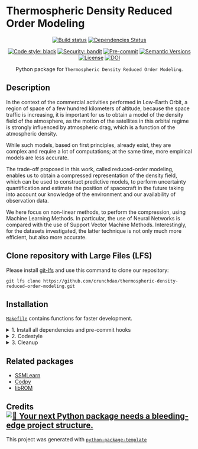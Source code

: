 # Thermospheric Density Reduced Order Modeling

<div align="center">

[![Build status](https://github.com/matteoettam09/ThermosphericDensity-ReducedOrderModeling/workflows/build/badge.svg?branch=master&event=push)](https://github.com/matteoettam09/ThermosphericDensity-ReducedOrderModeling/actions?query=workflow%3Abuild)
[![Dependencies Status](https://img.shields.io/badge/dependencies-up%20to%20date-brightgreen.svg)](https://github.com/matteoettam09/ThermosphericDensity-ReducedOrderModeling/pulls?utf8=%E2%9C%93&q=is%3Apr%20author%3Aapp%2Fdependabot)

[![Code style: black](https://img.shields.io/badge/code%20style-black-000000.svg)](https://github.com/psf/black)
[![Security: bandit](https://img.shields.io/badge/security-bandit-green.svg)](https://github.com/PyCQA/bandit)
[![Pre-commit](https://img.shields.io/badge/pre--commit-enabled-brightgreen?logo=pre-commit&logoColor=white)](https://github.com/matteoettam09/ThermosphericDensity-ReducedOrderModeling/blob/master/.pre-commit-config.yaml)
[![Semantic Versions](https://img.shields.io/badge/%20%20%F0%9F%93%A6%F0%9F%9A%80-semantic--versions-e10079.svg)](https://github.com/matteoettam09/ThermosphericDensity-ReducedOrderModeling/releases)
[![License](https://img.shields.io/github/license/matteoettam09/ThermosphericDensity-ReducedOrderModeling)](https://github.com/pmatteoettam09/ThermosphericDensity-ReducedOrderModeling/blob/master/LICENSE)
[![DOI](https://zenodo.org/badge/454101625.svg)](https://zenodo.org/badge/latestdoi/454101625)

Python package for `Thermospheric Density Reduced Order Modeling`.


</div>

## Description

In the context of the commercial activities performed in Low-Earth Orbit, a region of space of a few hundred kilometers of altitude, because the space traffic is increasing, it is important for us to obtain a model of the density field of the atmosphere, as the motion of the satellites in this orbital regime is strongly influenced by atmospheric drag, which is a function of the atmospheric density. 

While such models, based on first principles, already exist, they are complex and require a lot of computations; at the same time, more empirical models are less accurate. 

The trade-off proposed in this work, called reduced-order modeling, enables us to obtain a compressed representation of the density field, which can be used to construct predictive models, to perform uncertainty quantification and estimate the position of spacecraft in the future taking into account our knowledge of the environment and our availability of observation data. 

We here focus on non-linear methods, to perform the compression, using Machine Learning Methods. In particular, the use of Neural Networks is compared with the use of Support Vector Machine Methods. Interestingly, for the datasets investigated, the latter technique is not only much more efficient, but also more accurate.

## Clone repository with Large Files (LFS)

Please install [git-lfs](https://git-lfs.github.com/) and use this command to clone our repository:

```
git lfs clone https://github.com/crunchdao/thermospheric-density-reduced-order-modeling.git
```

## Installation

[`Makefile`](https://github.com/matteoettam09/ThermosphericDensity-ReducedOrderModeling/blob/master/Makefile) contains functions for faster development.

<details>
<summary>1. Install all dependencies and pre-commit hooks</summary>
<p>

Install requirements:

```bash
make install
```

Pre-commit hooks could be installed after `git init` via

```bash
make pre-commit-install
```

</p>
</details>

<details>
<summary>2. Codestyle</summary>
<p>

Automatic formatting uses `pyupgrade`, `isort` and `black`.

```bash
make codestyle

# or use synonym
make formatting
```

Codestyle checks only, without rewriting files:

```bash
make check-codestyle
```

> Note: `check-codestyle` uses `isort`, `black` and `darglint` library

Update all dev libraries to the latest version using one comand

```bash
make update-dev-deps
```
</details>
<details>
<summary>3. Cleanup</summary>
<p>
Delete pycache files

```bash
make pycache-remove
```

Remove package build

```bash
make build-remove
```

Delete .DS_STORE files

```bash
make dsstore-remove
```

Remove .mypycache

```bash
make mypycache-remove
```

Or to remove all above run:

```bash
make cleanup
```

</p>
</details>


## Related packages

- [SSMLearn](https://github.com/haller-group/SSMLearn)
- [Codpy](https://github.com/JohnLeM/codpy_alpha)
- [libROM](https://github.com/LLNL/libROM)


## Credits [![🚀 Your next Python package needs a bleeding-edge project structure.](https://img.shields.io/badge/python--package--template-%F0%9F%9A%80-brightgreen)](https://github.com/TezRomacH/python-package-template)

This project was generated with [`python-package-template`](https://github.com/TezRomacH/python-package-template)
